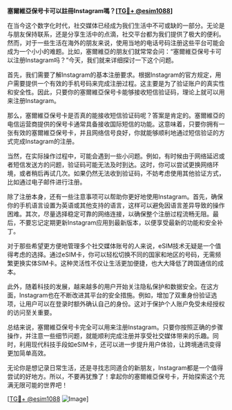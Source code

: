 **塞爾維亞保号卡可以註冊Instagram嗎？[[TG💪+ @esim1088](https://t.me/s/esim1088)]**

在当今这个数字化时代，社交媒体已经成为我们生活中不可或缺的一部分。无论是与朋友保持联系，还是分享生活中的点滴，社交平台都为我们提供了极大的便利。然而，对于一些生活在海外的朋友来说，使用当地的电话号码注册这些平台可能会成为一个小小的难题。比如，塞爾維亞的朋友们就常常会问：“塞爾維亞保号卡可以注册Instagram吗？”今天，我们就来详细探讨一下这个问题。

首先，我们需要了解Instagram的基本注册要求。根据Instagram的官方规定，用户需要提供一个有效的手机号码来完成注册过程。这主要是为了验证账户的真实性和安全性。因此，只要你的塞爾維亞保号卡能够接收短信验证码，理论上就可以用来注册Instagram。

那么，塞爾維亞保号卡是否真的能接收短信验证码呢？答案是肯定的。塞爾維亞的电信运营商提供的保号卡通常具备接收国际短信的功能。这意味着，只要你拥有一张有效的塞爾維亞保号卡，并且网络信号良好，你就能够顺利地通过短信验证的方式完成Instagram的注册。

当然，在实际操作过程中，可能会遇到一些小问题。例如，有时候由于网络延迟或者短信发送方的问题，验证码可能无法及时到达。这时，你可以尝试更换网络环境，或者稍后再试几次。如果仍然无法收到验证码，不妨考虑使用其他验证方式，比如通过电子邮件进行注册。

除了注册本身，还有一些注意事项可以帮助你更好地使用Instagram。首先，确保你的手机语言设置为英语或其他支持的语言，这样可以避免因语言差异导致的操作困难。其次，尽量选择稳定可靠的网络连接，以确保整个注册过程流畅无阻。最后，不要忘记定期更新Instagram应用到最新版本，以便享受最新的功能和安全补丁。

对于那些希望更方便地管理多个社交媒体账号的人来说，eSIM技术无疑是一个值得考虑的选择。通过eSIM卡，你可以轻松切换不同的国家和地区的号码，无需频繁更换实体SIM卡。这种灵活性不仅让生活更加便捷，也大大降低了跨国通信的成本。

此外，随着科技的发展，越来越多的用户开始关注隐私保护和数据安全。在这方面，Instagram也在不断改进其平台的安全措施。例如，增加了双重身份验证选项，让用户可以在登录时额外确认自己的身份。这对于保护个人账户免受未经授权的访问至关重要。

总结来说，塞爾維亞保号卡完全可以用来注册Instagram。只要你按照正确的步骤操作，并注意一些细节问题，就能顺利完成注册并享受社交媒体带来的乐趣。同时，利用现代科技手段如eSIM卡，还可以进一步提升用户体验，让跨境通讯变得更加简单高效。

无论你是想记录日常生活，还是寻找志同道合的新朋友，Instagram都是一个值得尝试的好地方。所以，不要再犹豫了！拿起你的塞爾維亞保号卡，开始探索这个充满无限可能的世界吧！

[[TG💪+ @esim1088](https://t.me/s/esim1088) ![Image](https://i.postimg.cc/4NQfJmqS/Snipaste-2025-05-13-00-14-12.png)]